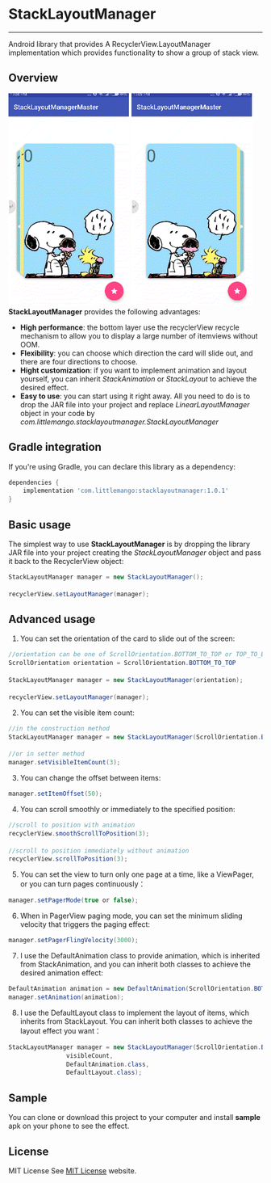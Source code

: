 # StackLayoutManager
--------

Android library that provides A RecyclerView.LayoutManager implementation which provides functionality to show a group of stack view.

Overview
--------
![IMG](gif/sample1.gif)
![IMG](gif/sample2.gif)
**StackLayoutManager** provides the following advantages:

* **High performance**: the bottom layer use the recyclerView recycle mechanism to allow you to display a large number of itemviews without OOM.
* **Flexibility**: you can choose which direction the card will slide out, and there are four directions to choose.
* **Hight customization**: if you want to implement animation and layout yourself, you can inherit *StackAnimation* or *StackLayout* to achieve the desired effect.
* **Easy to use**: you can start using it right away. All you need to do
is to drop the JAR file into your project and replace *LinearLayoutManager* object in your code by *com.littlemango.stacklayoutmanager.StackLayoutManager*

Gradle integration
------------------

If you're using Gradle, you can declare this library as a dependency:

```groovy
dependencies {
    implementation 'com.littlemango:stacklayoutmanager:1.0.1'
}
```

Basic usage
-----------

The simplest way to use **StackLayoutManager** is by dropping the library JAR file into your project
creating the *StackLayoutManager* object and pass it back to the RecyclerView object:

```java
StackLayoutManager manager = new StackLayoutManager();

recyclerView.setLayoutManager(manager);
```

Advanced usage
--------------

1. You can set the orientation of the card to slide out of the screen:

```java
//orientation can be one of ScrollOrientation.BOTTOM_TO_TOP or TOP_TO_BOTTOM or RIGHT_TO_LEFT or LEFT_TO_RIGHT
ScrollOrientation orientation = ScrollOrientation.BOTTOM_TO_TOP

StackLayoutManager manager = new StackLayoutManager(orientation);

recyclerView.setLayoutManager(manager);
```

2. You can set the visible item count:
```java
//in the construction method
StackLayoutManager manager = new StackLayoutManager(ScrollOrientation.BOTTOM_TO_TOP, 3);

//or in setter method
manager.setVisibleItemCount(3);
```

3. You can change the offset between items:

```java
manager.setItemOffset(50);
```

4. You can scroll smoothly or immediately to the specified position:
```java
//scroll to position with animation
recyclerView.smoothScrollToPosition(3);

//scroll to position immediately without animation
recyclerView.scrollToPosition(3);
```
5. You can set the view to turn only one page at a time, like a ViewPager, or you can turn pages continuously：
```java
manager.setPagerMode(true or false);
```

6. When in PagerView paging mode, you can set the minimum sliding velocity that triggers the paging effect:
```java
manager.setPagerFlingVelocity(3000);
```

7. I use the DefaultAnimation class to provide animation, which is inherited from StackAnimation, and you can inherit both classes to achieve the desired animation effect:
```java
DefaultAnimation animation = new DefaultAnimation(ScrollOrientation.BOTTOM_TO_TOP, visibleCount);
manager.setAnimation(animation);
```
8. I use the DefaultLayout class to implement the layout of items, which inherits from StackLayout. You can inherit both classes to achieve the layout effect you want：
```java
StackLayoutManager manager = new StackLayoutManager(ScrollOrientation.BOTTOM_TO_TOP, 
                visibleCount,
                DefaultAnimation.class,
                DefaultLayout.class);
```

Sample
-------
You can clone or download this project to your computer and install **sample** apk on your phone to see the effect.

License
-------
MIT License
See [MIT License][License] website.

[License]:          https://www.mit-license.org
